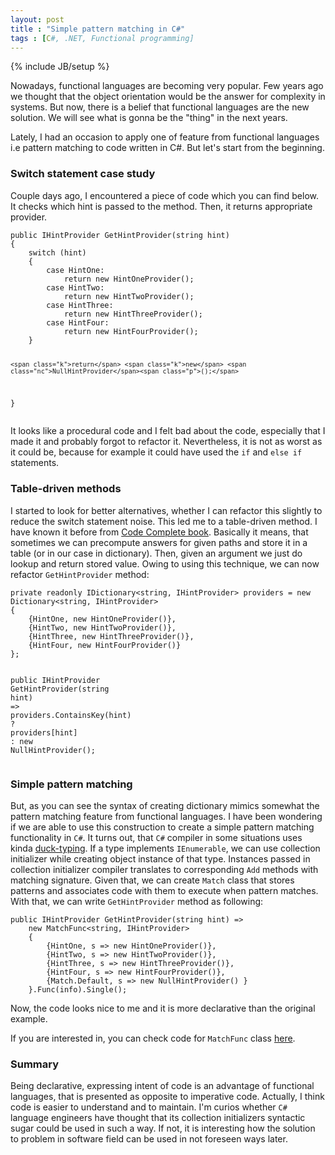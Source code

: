 ```yaml
---
layout: post
title : "Simple pattern matching in C#"
tags : [C#, .NET, Functional programming]
---
```

{% include JB/setup %}

Nowadays, functional languages are becoming very popular. Few years ago we thought that the object orientation would be the answer for complexity in systems. But now, there is a belief that functional languages are the new solution. We will see what is gonna be the "thing" in the next years. 

Lately, I had an occasion to apply one of feature from functional languages i.e pattern matching to code written in C#. But let's start from the beginning.

### Switch statement case study

Couple days ago, I encountered a piece of code which you can find below. It checks which hint is passed to the method. Then, it returns appropriate provider.

<div class="highlight"><pre><code class="language-csharp" data-lang="csharp"><span class="k">public</span> <span class="nc">IHintProvider</span> <span class="nf">GetHintProvider</span><span class="p">(</span><span class="kc">string</span> <span class="n">hint</span><span class="p">)</span>
<span class="p">{</span>
    <span class="k">switch</span> <span class="p">(</span><span class="n">hint</span><span class="p">)</span>
    <span class="p">{</span>
        <span class="k">case</span> <span class="n">HintOne</span><span class="p">:</span>
            <span class="k">return</span> <span class="k">new</span> <span class="nc">HintOneProvider</span><span class="p">();</span>
        <span class="k">case</span> <span class="n">HintTwo</span><span class="p">:</span>
            <span class="k">return</span> <span class="k">new</span> <span class="nc">HintTwoProvider</span><span class="p">();</span>
        <span class="k">case</span> <span class="n">HintThree</span><span class="p">:</span>
            <span class="k">return</span> <span class="k">new</span> <span class="nc">HintThreeProvider</span><span class="p">();</span>
        <span class="k">case</span> <span class="n">HintFour</span><span class="p">:</span>
            <span class="k">return</span> <span class="k">new</span> <span class="nc">HintFourProvider</span><span class="p">();</span>
    <span class="p">}</span>

    <span class="k">return</span> <span class="k">new</span> <span class="nc">NullHintProvider</span><span class="p">();</span>
<span class="p">}</span>
</code></pre></div>

It looks like a procedural code and I felt bad about the code, especially that I made it and probably forgot to refactor it. Nevertheless, it is not as worst as it could be, because for example it could have used the `if` and `else if` statements. 

### Table-driven methods

I started to look for better alternatives, whether I can refactor this slightly to reduce the switch statement noise. This led me to a table-driven method. I have known it before from [Code Complete book](http://amzn.com/0735619670 ). Basically it means, that sometimes we can precompute answers for given paths and store it in a table (or in our case in dictionary). Then, given an argument we just do lookup and return stored value. Owing to using this technique, we can now refactor `GetHintProvider` method:

<div class="highlight"><pre><code class="language-csharp" data-lang="csharp"><span class="k">private</span> <span class="k">readonly</span> <span class="nc">IDictionary</span><span class="p">&lt;</span><span class="kt">string</span><span class="p">,</span> <span class="nc">IHintProvider</span><span class="p">&gt;</span> <span class="n">providers</span> <span class="p">=</span> <span class="k">new</span> <span class="nc">Dictionary</span><span class="p">&lt;</span><span class="kt">string</span><span class="p">,</span> <span class="nc">IHintProvider</span><span class="p">&gt;</span>
<span class="p">{</span>
    <span class="p">{</span><span class="n">HintOne</span><span class="p">,</span> <span class="k">new</span> <span class="nc">HintOneProvider</span><span class="p">()},</span>
    <span class="p">{</span><span class="n">HintTwo</span><span class="p">,</span> <span class="k">new</span> <span class="nc">HintTwoProvider</span><span class="p">()},</span>
    <span class="p">{</span><span class="n">HintThree</span><span class="p">,</span> <span class="k">new</span> <span class="nc">HintThreeProvider</span><span class="p">()},</span>
    <span class="p">{</span><span class="n">HintFour</span><span class="p">,</span> <span class="k">new</span> <span class="nc">HintFourProvider</span><span class="p">()}</span>
<span class="p">};</span>

<span class="k">public</span> <span class="nc">IHintProvider</span> <span class="nf">GetHintProvider</span><span class="p">(</span><span class="kc">string</span> <span class="n">hint</span><span class="p">)</span> <span class="p">=&gt;</span> 
	<span class="n">providers</span><span class="p">.</span><span class="n">ContainsKey</span><span class="p">(</span><span class="n">hint</span><span class="p">)</span> <span class="p">?</span> <span class="n">providers</span><span class="p">[</span><span class="n">hint</span><span class="p">]</span> <span class="p">:</span> <span class="k">new</span> <span class="nc">NullHintProvider</span><span class="p">();</span>
</code></pre></div>

### Simple pattern matching

But, as you can see the syntax of creating dictionary mimics somewhat the pattern matching feature from functional languages. I have been wondering if we are able to use this construction to create a simple pattern matching functionality in `C#`. It turns out, that `C#` compiler in some situations uses kinda [duck-typing](https://en.wikipedia.org/wiki/Duck_typing). If a type implements `IEnumerable`, we can use collection initializer while creating object instance of that type. Instances passed in collection initializer compiler translates to corresponding `Add` methods with matching signature. Given that, we can create `Match` class that stores patterns and associates code with them to execute when pattern matches. With that, we can write `GetHintProvider` method as following:

<div class="highlight"><pre><code class="language-csharp" data-lang="csharp"><span class="k">public</span> <span class="nc">IHintProvider</span> <span class="nf">GetHintProvider</span><span class="p">(</span><span class="kc">string</span> <span class="n">hint</span><span class="p">)</span> <span class="p">=&gt;</span>
    <span class="k">new</span> <span class="nc">MatchFunc</span><span class="p">&lt;</span><span class="kc">string</span><span class="p">,</span> <span class="nc">IHintProvider</span><span class="p">&gt;</span>
    <span class="p">{</span>
        <span class="p">{</span><span class="n">HintOne</span><span class="p">,</span> <span class="n">s</span> <span class="p">=&gt;</span> <span class="k">new</span> <span class="nc">HintOneProvider</span><span class="p">()},</span>
        <span class="p">{</span><span class="n">HintTwo</span><span class="p">,</span> <span class="n">s</span> <span class="p">=&gt;</span> <span class="k">new</span> <span class="nc">HintTwoProvider</span><span class="p">()},</span>
        <span class="p">{</span><span class="n">HintThree</span><span class="p">,</span> <span class="n">s</span> <span class="p">=&gt;</span> <span class="k">new</span> <span class="nc">HintThreeProvider</span><span class="p">()},</span>
        <span class="p">{</span><span class="n">HintFour</span><span class="p">,</span> <span class="n">s</span> <span class="p">=&gt;</span> <span class="k">new</span> <span class="nc">HintFourProvider</span><span class="p">()},</span>
        <span class="p">{</span><span class="nc">Match</span><span class="p">.</span><span class="n">Default</span><span class="p">,</span> <span class="n">s</span> <span class="p">=&gt;</span> <span class="k">new</span> <span class="nc">NullHintProvider</span><span class="p">()</span> <span class="p">}</span>
    <span class="p">}.</span><span class="n">Func</span><span class="p">(</span><span class="n">info</span><span class="p">).</span><span class="n">Single</span><span class="p">();</span>
</code></pre></div>

Now, the code looks nice to me and it is more declarative than the original example. 

If you are interested in, you can check code for `MatchFunc` class [here](https://github.com/baks/PatternMatching/tree/master/src/SimplePatternMatching).

### Summary
Being declarative, expressing intent of code is an advantage of functional languages, that is presented as opposite to imperative code. Actually, I think code is easier to understand and to maintain. I'm curios whether `C#` language engineers have thought that its collection initializers syntactic sugar could be used in such a way. If not, it is interesting how the solution to problem in software field can be used in not foreseen ways later.